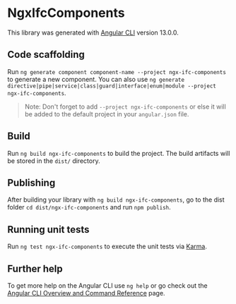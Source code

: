 # NgxIfcComponents

This library was generated with [Angular CLI](https://github.com/angular/angular-cli) version 13.0.0.

## Code scaffolding

Run `ng generate component component-name --project ngx-ifc-components` to generate a new component. You can also use `ng generate directive|pipe|service|class|guard|interface|enum|module --project ngx-ifc-components`.
> Note: Don't forget to add `--project ngx-ifc-components` or else it will be added to the default project in your `angular.json` file. 

## Build

Run `ng build ngx-ifc-components` to build the project. The build artifacts will be stored in the `dist/` directory.

## Publishing

After building your library with `ng build ngx-ifc-components`, go to the dist folder `cd dist/ngx-ifc-components` and run `npm publish`.

## Running unit tests

Run `ng test ngx-ifc-components` to execute the unit tests via [Karma](https://karma-runner.github.io).

## Further help

To get more help on the Angular CLI use `ng help` or go check out the [Angular CLI Overview and Command Reference](https://angular.io/cli) page.
